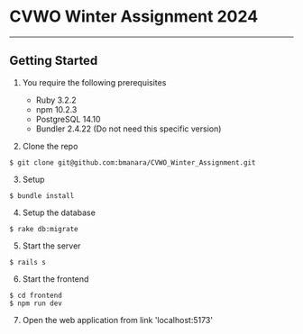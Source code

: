 # CVWO Winter Assignment 2024
---

## Getting Started 
1. You require the following prerequisites
    - Ruby 3.2.2
    - npm 10.2.3
    - PostgreSQL 14.10
    - Bundler 2.4.22 (Do not need this specific version)

2. Clone the repo
```
$ git clone git@github.com:bmanara/CVWO_Winter_Assignment.git
```

3. Setup
```
$ bundle install
```

4. Setup the database
```
$ rake db:migrate
```

5. Start the server
```
$ rails s
```

6. Start the frontend
```
$ cd frontend
$ npm run dev
```

7. Open the web application from link 'localhost:5173'


